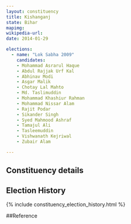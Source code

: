 ```yaml
---
layout: constituency
title: Kishanganj
state: Bihar
mapimg: 
wikipedia-url: 
date: 2014-01-29

elections: 
  - name: "Lok Sabha 2009"
    candidates: 
    - Mohammad Asrarul Haque 
    - Abdul Rajjak Urf Kal 
    - Abhinav Modi 
    - Asgar Malik 
    - Chotay Lal Mahto 
    - Md. Taslimuddin 
    - Mohammad Khashiur Rahman 
    - Mohammad Nissar Alam 
    - Rajit Podar 
    - Sikander Singh 
    - Syed Mahmood Ashraf 
    - Tamajul Ali 
    - Tasleemuddin 
    - Vishwanath Kejriwal 
    - Zubair Alam 

---
```

## Constituency details


## Election History
{% include constituency_election_history.html %}

##Reference
